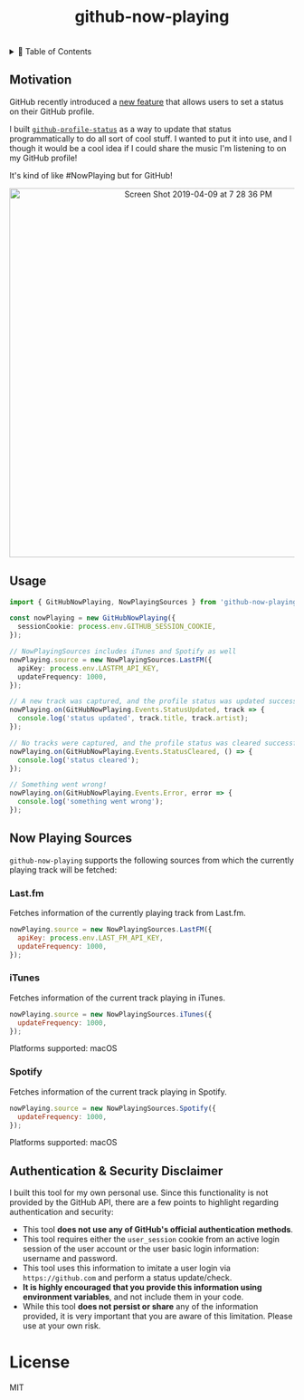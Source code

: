 <h1 align="center">github-now-playing</h1>

<br />

<details>
<summary>📖 Table of Contents</summary>
<p>

- [Motivation](#motivation)
- [Usage](#usage)
- [Now Playing Sources](#now-playing-sources)
  - [Last.fm](#lastfm)
  - [iTunes](#itunes)
  - [Spotify](#spotify)
- [Authentication & Security Disclaimer](#authentication--security-disclaimer)

</p>
</details>

## Motivation

GitHub recently introduced a [new feature](https://github.blog/changelog/2019-01-09-set-your-status/) that allows users to set a status on their GitHub profile.

I built [`github-profile-status`](https://raw.githubusercontent.com/wsmd/github-profile-status) as a way to update that status programmatically to do all sort of cool stuff. I wanted to put it into use, and I though it would be a cool idea if I could share the music I'm listening to on my GitHub profile!

It's kind of like #NowPlaying but for GitHub!

<div align="center">
<img width="652" alt="Screen Shot 2019-04-09 at 7 28 36 PM" src="https://user-images.githubusercontent.com/2100222/55842350-16f8a680-5b01-11e9-9dc3-171980a091b2.png">
</div>

## Usage

```ts
import { GitHubNowPlaying, NowPlayingSources } from 'github-now-playing';

const nowPlaying = new GitHubNowPlaying({
  sessionCookie: process.env.GITHUB_SESSION_COOKIE,
});

// NowPlayingSources includes iTunes and Spotify as well
nowPlaying.source = new NowPlayingSources.LastFM({
  apiKey: process.env.LASTFM_API_KEY,
  updateFrequency: 1000,
});

// A new track was captured, and the profile status was updated successfully
nowPlaying.on(GitHubNowPlaying.Events.StatusUpdated, track => {
  console.log('status updated', track.title, track.artist);
});

// No tracks were captured, and the profile status was cleared successfully
nowPlaying.on(GitHubNowPlaying.Events.StatusCleared, () => {
  console.log('status cleared');
});

// Something went wrong!
nowPlaying.on(GitHubNowPlaying.Events.Error, error => {
  console.log('something went wrong');
});
```

## Now Playing Sources

`github-now-playing` supports the following sources from which the currently playing track will be fetched:

### Last.fm

Fetches information of the currently playing track from Last.fm.

```js
nowPlaying.source = new NowPlayingSources.LastFM({
  apiKey: process.env.LAST_FM_API_KEY,
  updateFrequency: 1000,
});
```

### iTunes

Fetches information of the current track playing in iTunes.

```js
nowPlaying.source = new NowPlayingSources.iTunes({
  updateFrequency: 1000,
});
```

Platforms supported: macOS

### Spotify

Fetches information of the current track playing in Spotify.

```js
nowPlaying.source = new NowPlayingSources.Spotify({
  updateFrequency: 1000,
});
```

Platforms supported: macOS

## Authentication & Security Disclaimer

I built this tool for my own personal use. Since this functionality is not provided by the GitHub API, there are a few points to highlight regarding authentication and security:

- This tool **does not use any of GitHub's official authentication methods**.
- This tool requires either the `user_session` cookie from an active login session of the user account or the user basic login information: username and password.
- This tool uses this information to imitate a user login via `https://github.com` and perform a status update/check.
- **It is highly encouraged that you provide this information using environment variables**, and not include them in your code.
- While this tool **does not persist or share** any of the information provided, it is very important that you are aware of this limitation. Please use at your own risk.

# License

MIT

